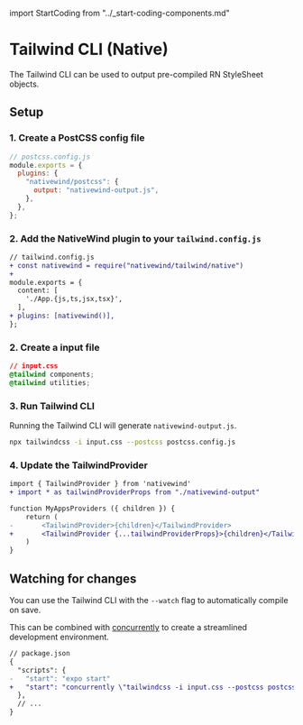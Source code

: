 import StartCoding from "../\_start-coding-components.md"

# Tailwind CLI (Native)

The Tailwind CLI can be used to output pre-compiled RN StyleSheet objects.

## Setup

### 1. Create a PostCSS config file

```js
// postcss.config.js
module.exports = {
  plugins: {
    "nativewind/postcss": {
      output: "nativewind-output.js",
    },
  },
};
```

### 2. Add the NativeWind plugin to your `tailwind.config.js`

```diff
// tailwind.config.js
+ const nativewind = require("nativewind/tailwind/native")
+
module.exports = {
  content: [
    './App.{js,ts,jsx,tsx}',
  ],
+ plugins: [nativewind()],
};
```

### 2. Create a input file

```css
// input.css
@tailwind components;
@tailwind utilities;
```

### 3. Run Tailwind CLI

Running the Tailwind CLI will generate `nativewind-output.js`.

```bash
npx tailwindcss -i input.css --postcss postcss.config.js
```

### 4. Update the TailwindProvider

```diff
import { TailwindProvider } from 'nativewind'
+ import * as tailwindProviderProps from "./nativewind-output"

function MyAppsProviders ({ children }) {
    return (
-       <TailwindProvider>{children}</TailwindProvider>
+       <TailwindProvider {...tailwindProviderProps}>{children}</TailwindProvider>
    )
}
```

<StartCoding />

## Watching for changes

You can use the Tailwind CLI with the `--watch` flag to automatically compile on save.

This can be combined with [concurrently](https://www.npmjs.com/package/concurrently) to create a streamlined development environment.

```diff
// package.json
{
  "scripts": {
-   "start": "expo start"
+   "start": "concurrently \"tailwindcss -i input.css --postcss postcss.config.js --watch\" \"expo start\""
  },
  // ...
}
```
